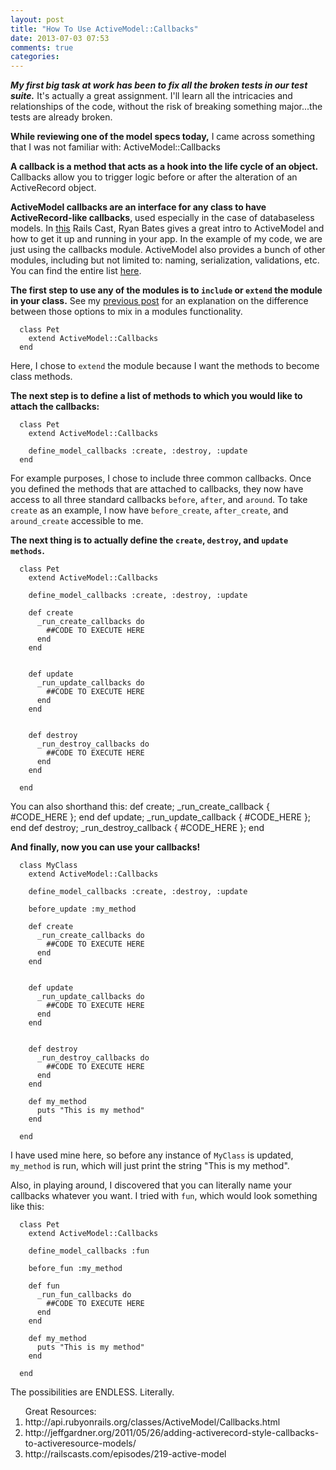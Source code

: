 ```yaml
---
layout: post
title: "How To Use ActiveModel::Callbacks"
date: 2013-07-03 07:53
comments: true
categories: 
---
```

<script type="text/javascript">

  var _gaq = _gaq || [];
  _gaq.push(['_setAccount', 'UA-38989132-1']);
  _gaq.push(['_trackPageview']);

  (function() {
    var ga = document.createElement('script'); ga.type = 'text/javascript'; ga.async = true;
    ga.src = ('https:' == document.location.protocol ? 'https://ssl' : 'http://www') + '.google-analytics.com/ga.js';
    var s = document.getElementsByTagName('script')[0]; s.parentNode.insertBefore(ga, s);
  })();

</script>
***My first big task at work has been to fix all the broken tests in our test suite.*** It's actually a great assignment. I'll learn all the intricacies and relationships of the code, without the risk of breaking something major...the tests are already broken.

__While reviewing one of the model specs today,__ I came across something that I was not familiar with: ActiveModel::Callbacks 

__A callback is a method that acts as a hook into the life cycle of an object.__ Callbacks allow you to trigger logic before or after the alteration of an ActiveRecord object. 

__ActiveModel callbacks are an interface for any class to have ActiveRecord-like callbacks__, used especially in the case of databaseless models. In <a href="http://railscasts.com/episodes/219-active-model?view=comments">this</a> Rails Cast, Ryan Bates gives a great intro to ActiveModel and how to get it up and running in your app. In the example of my code, we are just using the callbacks module. ActiveModel also provides a bunch of other modules, including but not limited to: naming, serialization, validations, etc. You can find the entire list <a href="http://api.rubyonrails.org/classes/ActiveModel.html">here</a>.

__The first step to use any of the modules is to `include` or `extend` the module in your class.__ See my <a href="http://vicfriedman.github.io/blog/2013/03/17/inheritence/">previous post</a> for an explanation on the difference between those options to mix in a modules functionality.


      class Pet
        extend ActiveModel::Callbacks
      end

Here, I chose to `extend` the module because I want the methods to become class methods.


__The next step is to define a list of methods to which you would like to attach the callbacks:__
      
      class Pet
        extend ActiveModel::Callbacks

        define_model_callbacks :create, :destroy, :update
      end

For example purposes, I chose to include three common callbacks. Once you defined the methods that are attached to callbacks, they now have access to all three standard callbacks `before`, `after`, and `around`. 
To take `create` as an example, I now have `before_create`, `after_create`, and `around_create` accessible to me.

__The next thing is to actually define the `create`, `destroy`, and `update methods`.__

      class Pet
        extend ActiveModel::Callbacks

        define_model_callbacks :create, :destroy, :update

        def create
          _run_create_callbacks do
            ##CODE TO EXECUTE HERE
          end
        end


        def update
          _run_update_callbacks do
            ##CODE TO EXECUTE HERE
          end
        end


        def destroy
          _run_destroy_callbacks do
            ##CODE TO EXECUTE HERE
          end
        end

      end


You can also shorthand this:
    def create; _run_create_callback { #CODE_HERE }; end
    def update; _run_update_callback { #CODE_HERE }; end
    def destroy; _run_destroy_callback { #CODE_HERE }; end




__And finally, now you can use your callbacks!__

      class MyClass
        extend ActiveModel::Callbacks

        define_model_callbacks :create, :destroy, :update

        before_update :my_method

        def create
          _run_create_callbacks do
            ##CODE TO EXECUTE HERE
          end
        end


        def update
          _run_update_callbacks do
            ##CODE TO EXECUTE HERE
          end
        end


        def destroy
          _run_destroy_callbacks do
            ##CODE TO EXECUTE HERE
          end
        end

        def my_method
          puts "This is my method"
        end

      end

I have used mine here, so before any instance of `MyClass` is updated, `my_method` is run, which will just print the string "This is my method".

Also, in playing around, I discovered that you can literally name your callbacks whatever you want. I tried with `fun`, which would look something like this:

      class Pet
        extend ActiveModel::Callbacks

        define_model_callbacks :fun

        before_fun :my_method

        def fun
          _run_fun_callbacks do
            ##CODE TO EXECUTE HERE
          end
        end

        def my_method
          puts "This is my method"
        end

      end

The possibilities are ENDLESS. Literally. 


<ol>Great Resources:
  <li>http://api.rubyonrails.org/classes/ActiveModel/Callbacks.html</li>
  <li>http://jeffgardner.org/2011/05/26/adding-activerecord-style-callbacks-to-activeresource-models/</li>
  <li>http://railscasts.com/episodes/219-active-model</li>
</ol>
